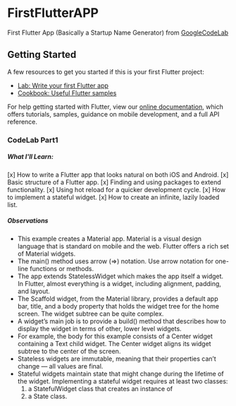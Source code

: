 # FirstFlutterAPP

First Flutter App (Basically a Startup Name Generator) from [GoogleCodeLab](https://codelabs.developers.google.com/codelabs/first-flutter-app-pt1/index.html?index=..%2F..index#0)

## Getting Started

A few resources to get you started if this is your first Flutter project:

- [Lab: Write your first Flutter app](https://flutter.io/docs/get-started/codelab)
- [Cookbook: Useful Flutter samples](https://flutter.io/docs/cookbook)

For help getting started with Flutter, view our 
[online documentation](https://flutter.io/docs), which offers tutorials, 
samples, guidance on mobile development, and a full API reference.

### CodeLab Part1
##### What I'll Learn:
[x] How to write a Flutter app that looks natural on both iOS and Android.
[x] Basic structure of a Flutter app.
[x] Finding and using packages to extend functionality.
[x] Using hot reload for a quicker development cycle.
[x] How to implement a stateful widget.
[x] How to create an infinite, lazily loaded list.

##### Observations
- This example creates a Material app. Material is a visual design language that is standard on mobile and the web. Flutter offers a rich set of Material widgets.
- The main() method uses arrow (=>) notation. Use arrow notation for one-line functions or methods.
- The app extends StatelessWidget which makes the app itself a widget. In Flutter, almost everything is a widget, including alignment, padding, and layout.
- The Scaffold widget, from the Material library, provides a default app bar, title, and a body property that holds the widget tree for the home screen. The widget subtree can be quite complex.
- A widget’s main job is to provide a build() method that describes how to display the widget in terms of other, lower level widgets.
- For example, the body for this example consists of a Center widget containing a Text child widget. The Center widget aligns its widget subtree to the center of the screen.
- Stateless widgets are immutable, meaning that their properties can’t change — all values are final.
- Stateful widgets maintain state that might change during the lifetime of the widget. Implementing a stateful widget requires at least two classes: 
  1. a StatefulWidget class that creates an instance of 
  2. a State class.